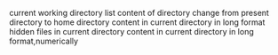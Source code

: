 current working directory
list content of directory
change from present directory to home directory
content in current directory in long format
hidden files in current directory
content in current directory in long format,numerically
